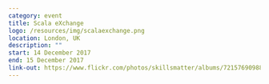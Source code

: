 ```yaml
---
category: event
title: Scala eXchange
logo: /resources/img/scalaexchange.png
location: London, UK
description: ""
start: 14 December 2017
end: 15 December 2017
link-out: https://www.flickr.com/photos/skillsmatter/albums/72157690988758535/
---
```

